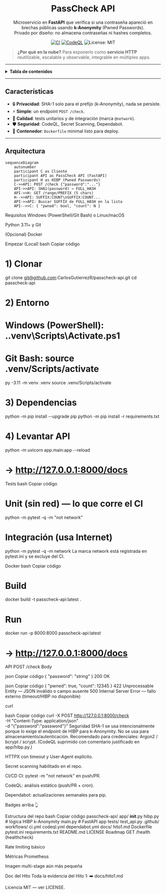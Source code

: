 <div align="center">

# PassCheck API

Microservicio en **FastAPI** que verifica si una contraseña apareció en brechas públicas usando **k-Anonymity** (Pwned Passwords).  
Privado por diseño: no almacena contraseñas ni hashes completos.

[![CI](https://github.com/CarlosGutierrezR/passcheck-api/actions/workflows/ci.yml/badge.svg)](https://github.com/CarlosGutierrezR/passcheck-api/actions/workflows/ci.yml)
[![CodeQL](https://github.com/CarlosGutierrezR/passcheck-api/actions/workflows/codeql.yml/badge.svg)](https://github.com/CarlosGutierrezR/passcheck-api/actions/workflows/codeql.yml)
![License: MIT](https://img.shields.io/badge/License-MIT-green.svg)

</div>

> **¿Por qué en la nube?** Para exponerlo como **servicio HTTP** reutilizable, escalable y observable, integrable en múltiples apps.

---

<details>
<summary><strong>Tabla de contenidos</strong></summary>

- [Características](#características)
- [Arquitectura](#arquitectura)
- [Requisitos](#requisitos)
- [Empezar (Local)](#empezar-local)
- [Tests](#tests)
- [Docker](#docker)
- [API](#api)
- [Seguridad](#seguridad)
- [CI/CD](#cicd)
- [Estructura del repo](#estructura-del-repo)
- [Roadmap](#roadmap)
- [Doc del Hito](#doc-del-hito)
- [Licencia](#licencia)

</details>

---

## Características

- 🔒 **Privacidad**: SHA-1 solo para el prefijo (k-Anonymity), nada se persiste.  
- ⚡ **Simple**: un endpoint `POST /check`.  
- 🧪 **Calidad**: tests unitarios y de integración (marca `@network`).  
- 🛡️ **Seguridad**: CodeQL, Secret Scanning, Dependabot.  
- 🐳 **Contenedor**: `Dockerfile` minimal listo para deploy.

---

## Arquitectura

```mermaid
sequenceDiagram
    autonumber
    participant C as Cliente
    participant API as PassCheck API (FastAPI)
    participant H as HIBP (Pwned Passwords)
    C->>API: POST /check {"password":"..."}
    API->>API: SHA1(password) → FULL_HASH
    API->>H: GET /range/PREFIX (5 chars)
    H-->>API: SUFFIX:COUNT\nSUFFIX:COUNT...
    API->>API: Buscar SUFFIX de FULL_HASH en la lista
    API-->>C: { "pwned": bool, "count": N }
```

Requisitos
Windows (PowerShell/Git Bash) o Linux/macOS

Python 3.11+ y Git

(Opcional) Docker

Empezar (Local)
bash
Copiar código
# 1) Clonar
git clone git@github.com:CarlosGutierrezR/passcheck-api.git
cd passcheck-api

# 2) Entorno
# Windows (PowerShell):  .\.venv\Scripts\Activate.ps1
# Git Bash:              source .venv/Scripts/activate
py -3.11 -m venv .venv
source .venv/Scripts/activate

# 3) Dependencias
python -m pip install --upgrade pip
python -m pip install -r requirements.txt

# 4) Levantar API
python -m uvicorn app.main:app --reload
# → http://127.0.0.1:8000/docs
Tests
bash
Copiar código
# Unit (sin red) — lo que corre el CI
python -m pytest -q -m "not network"

# Integración (usa Internet)
python -m pytest -q -m network
La marca network está registrada en pytest.ini y se excluye del CI.

Docker
bash
Copiar código
# Build
docker build -t passcheck-api:latest .

# Run
docker run -p 8000:8000 passcheck-api:latest
# → http://127.0.0.1:8000/docs
API
POST /check
Body

json
Copiar código
{ "password": "string" }
200 OK

json
Copiar código
{ "pwned": true, "count": 12345 }
422 Unprocessable Entity — JSON inválido o campo ausente
500 Internal Server Error — fallo externo (timeout/HIBP no disponible)

curl

bash
Copiar código
curl -X POST http://127.0.0.1:8000/check \
  -H "Content-Type: application/json" \
  -d "{\"password\":\"password\"}"
Seguridad
SHA-1 se usa intencionalmente porque lo exige el endpoint de HIBP para k-Anonymity.
No se usa para almacenamiento/autenticación. Recomendado para credenciales: Argon2 / bcrypt / scrypt.
(CodeQL suprimido con comentario justificado en app/hibp.py.)

HTTPX con timeout y User-Agent explícito.

Secret scanning habilitado en el repo.

CI/CD
CI: pytest -m "not network" en push/PR.

CodeQL: análisis estático (push/PR + cron).

Dependabot: actualizaciones semanales para pip.

Badges arriba 👆

Estructura del repo
bash
Copiar código
passcheck-api/
  app/
    __init__.py
    hibp.py          # lógica HIBP k-Anonymity
    main.py          # FastAPI app
  tests/
    test_api.py
  .github/
    workflows/
      ci.yml
      codeql.yml
    dependabot.yml
  docs/
    hito1.md
  Dockerfile
  pytest.ini
  requirements.txt
  README.md
  LICENSE
Roadmap
 GET /health (healthcheck)

 Rate limiting básico

 Métricas Prometheus

 Imagen multi-stage aún más pequeña

Doc del Hito
Toda la evidencia del Hito 1:
➡️ docs/hito1.md

Licencia
MIT — ver LICENSE.
